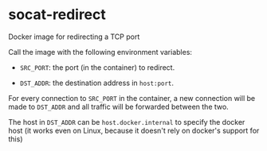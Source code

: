 # socat-redirect
Docker image for redirecting a TCP port

Call the image with the following environment variables:

 * `SRC_PORT`: the port (in the container) to redirect. 
  
 * `DST_ADDR`: the destination address in `host:port`.

For every connection to `SRC_PORT` in the container,  a new connection will be made to `DST_ADDR` and all traffic will be forwarded between the two.

The host in `DST_ADDR` can be `host.docker.internal` to specify the docker host (it works even on Linux, because it doesn't rely on docker's support for this)
